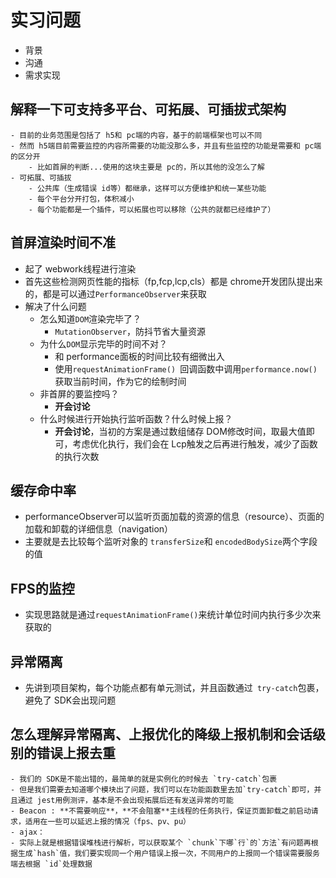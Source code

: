 # 实习问题
- 背景
- 沟通
- 需求实现

## 解释一下可支持多平台、可拓展、可插拔式架构
	- 目前的业务范围是包括了 h5和 pc端的内容，基于的前端框架也可以不同
	- 然而 h5端目前需要监控的内容所需要的功能没那么多，并且有些监控的功能是需要和 pc端的区分开
		- 比如首屏的判断...使用的这块主要是 pc的，所以其他的没怎么了解
	- 可拓展、可插拔
		- 公共库（生成错误 id等）都继承，这样可以方便维护和统一某些功能
		- 每个平台分开打包，体积减小
		- 每个功能都是一个插件，可以拓展也可以移除（公共的就都已经维护了）
## 首屏渲染时间不准		
- 起了 webwork线程进行渲染
- 首先这些检测网页性能的指标（fp,fcp,lcp,cls）都是 chrome开发团队提出来的，都是可以通过`PerformanceObserver`来获取
- 解决了什么问题
	- 怎么知道`DOM`渲染完毕了？
    	- `MutationObserver`，防抖节省大量资源
	- 为什么`DOM`显示完毕的时间不对？
    	- 和 performance面板的时间比较有细微出入
		- 使用`requestAnimationFrame() `回调函数中调用`performance.now() `获取当前时间，作为它的绘制时间
	- 非首屏的要监控吗？
    	- **开会讨论**
	- 什么时候进行开始执行监听函数？什么时候上报？
    	- **开会讨论**，当初的方案是通过数组储存 DOM修改时间，取最大值即可，考虑优化执行，我们会在 Lcp触发之后再进行触发，减少了函数的执行次数
## 缓存命中率
- performanceObserver可以监听页面加载的资源的信息（resource）、页面的加载和卸载的详细信息（navigation）
- 主要就是去比较每个监听对象的 `transferSize`和 `encodedBodySize`两个字段的值
## FPS的监控
- 实现思路就是通过`requestAnimationFrame()`来统计单位时间内执行多少次来获取的
## 异常隔离
- 先讲到项目架构，每个功能点都有单元测试，并且函数通过` try-catch`包裹，避免了 SDK会出现问题

## 怎么理解**异常隔离、上报优化的降级上报机制和会话级别的错误上报去重**
	- 我们的 SDK是不能出错的，最简单的就是实例化的时候去 `try-catch`包裹
	- 但是我们需要去知道哪个模块出了问题，我们可以在功能函数里去加`try-catch`即可，并且通过 jest用例测评，基本是不会出现拓展后还有发送异常的可能
	- Beacon : **不需要响应**，**不会阻塞**主线程的任务执行，保证页面卸载之前启动请求，适用在一些可以延迟上报的情况（fps、pv、pu）
	- ajax：
	- 实际上就是根据错误堆栈进行解析，可以获取某个 `chunk`下哪`行`的`方法`有问题再根据生成`hash`值，我们要实现同一个用户错误上报一次，不同用户的上报同一个错误需要服务端去根据 `id`处理数据



